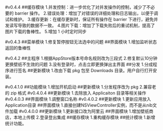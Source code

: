 #v0.4.4
##缓存模块
1.并发控制：进一步优化了对并发操作的控制，减少了不必要的 barrier 操作。
2.错误处理：增加了对错误的详细处理和日志输出，以便于调试和维护。
3.缓存更新：在缓存更新时，保证所有操作在 barrier 下进行，避免并发读写导致的数据不一致。
4.图片下载：增加了下载失败后的重试机制，提高了图片下载的鲁棒性。
5.增加 1 小时定时同步

#v0.4.3
##菜单模块
1.修复暂停按钮无法选中的问题
##界面模块
1.增加监听状态返回的鲁棒性

#v0.4.2
##主程序
1.根据AppStore版本号命名规则改为三段式
2.修复默认10分钟更换壁纸不生效的问题
3.没有登录时，点击立即更换弹出主界面
##分发
1.分成程序进行签名
##更新模块
1.改由下载 pkg 包至 Downloads 目录。用户自行打开安装。

#v0.4.1.0
##功能模块
1.增加开机启动
##更新模块
1.分发程序改为 pkg
2.兼容老的 zip 格式
#v0.4.0.4
##更新模块
1.去除放入 Applicaiton 目录等相关操作
#v0.4.0.3
##界面模块
1.调整窗口名称
#v0.4.0.2
##更新模块
1.更新应用放入Application目录
##界面模块
1.直接创建NSViewController实例，而不是从nib文件加载
#v0.4.0.0
##更新模块
1.更新接口改为阿里云
##界面模块
1.增加壁纸商店，本地上传模
2.登录登出集成
##缓存模块
1.重构缓存模块
##统计模块
1.新增统计功能。
